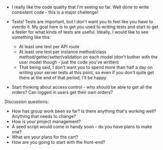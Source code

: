 * I really like the code quality that I'm seeing so far. Well done to write consistent code - this is a major challenge!

* Tests! Tests are important, but I don't want you to feel like you have to overdo it. My goal here is to get you used to writing tests and start to get a feeler for what kinds of tests are useful. Ideally, I would like to see something like this:
    - At least one test per API route
    - At least one test per instance method/class method/getter/setter/validation on each model (don't bother with the user model though - just the code you've written)
    - That being said, I don't want you to spend more than half a day on writing your server tests at this point, so even if you don't quite get there at the end of that period, I'll be happy

* Start thinking about access control - who should be able to get all the orders? Can logged in users get their own orders?



Discussion questions:
- How has group work been so far? Is there anything that's working well? Anything that needs to change?
- How is your project management?
- A seed script would come in handy soon - do you have plans to make one?
- What are your plans for the cart?
- How are you going to start with the front-end?
